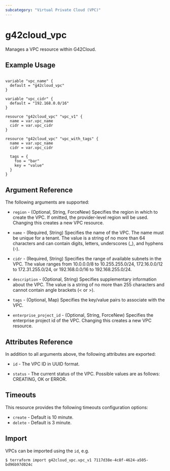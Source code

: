 ```yaml
---
subcategory: "Virtual Private Cloud (VPC)"
---
```


# g42cloud_vpc

Manages a VPC resource within G42Cloud.

## Example Usage

```hcl

variable "vpc_name" {
  default = "g42cloud_vpc"
}

variable "vpc_cidr" {
  default = "192.168.0.0/16"
}

resource "g42cloud_vpc" "vpc_v1" {
  name = var.vpc_name
  cidr = var.vpc_cidr
}

resource "g42cloud_vpc" "vpc_with_tags" {
  name = var.vpc_name
  cidr = var.vpc_cidr

  tags = {
    foo = "bar"
    key = "value"
  }
}

```

## Argument Reference

The following arguments are supported:

* `region` - (Optional, String, ForceNew) Specifies the region in which to create the VPC. If omitted, the
  provider-level region will be used. Changing this creates a new VPC resource.

* `name` - (Required, String) Specifies the name of the VPC. The name must be unique for a tenant. The value is a string
  of no more than 64 characters and can contain digits, letters, underscores (_), and hyphens (-).

* `cidr` - (Required, String) Specifies the range of available subnets in the VPC. The value ranges from 10.0.0.0/8 to
  10.255.255.0/24, 172.16.0.0/12 to 172.31.255.0/24, or 192.168.0.0/16 to 192.168.255.0/24.

* `description` - (Optional, String) Specifies supplementary information about the VPC. The value is a string of
  no more than 255 characters and cannot contain angle brackets (< or >).

* `tags` - (Optional, Map) Specifies the key/value pairs to associate with the VPC.

* `enterprise_project_id` - (Optional, String, ForceNew) Specifies the enterprise project id of the VPC. Changing this
  creates a new VPC resource.

## Attributes Reference

In addition to all arguments above, the following attributes are exported:

* `id` - The VPC ID in UUID format.

* `status` - The current status of the VPC. Possible values are as follows: CREATING, OK or ERROR.

## Timeouts

This resource provides the following timeouts configuration options:

- `create` - Default is 10 minute.
- `delete` - Default is 3 minute.

## Import

VPCs can be imported using the `id`, e.g.

```
$ terraform import g42cloud_vpc.vpc_v1 7117d38e-4c8f-4624-a505-bd96b97d024c
```
